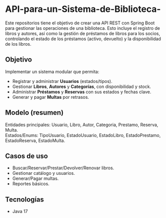 # API-para-un-Sistema-de-Biblioteca-
Este repositorios tiene el objetivo de crear una API REST con Spring Boot para gestionar las operaciones de una biblioteca. Esto incluye el registro de libros y autores, así como la gestión de préstamos de libros para los socios, controlando el estado de los préstamos (activo, devuelto) y la disponibilidad de los libros.

## Objetivo
Implementar un sistema modular que permita:
- Registrar y administrar **Usuarios** (estados/tipos).
- Gestionar **Libros**, **Autores** y **Categorías**, con disponibilidad y stock.
- Administrar **Préstamos** y **Reservas** con sus estados y fechas clave.
- Generar y pagar **Multas** por retrasos.

## Modelo (resumen)
Entidades principales: Usuario, Libro, Autor, Categoria, Prestamo, Reserva, Multa.  
Estados/Enums: TipoUsuario, EstadoUsuario, EstadoLibro, EstadoPrestamo, EstadoReserva, EstadoMulta.

## Casos de uso
- Buscar/Reservar/Prestar/Devolver/Renovar libros.
- Gestionar catálogo y usuarios.
- Generar/Pagar multas.
- Reportes básicos.

## Tecnologías
- Java 17
  
